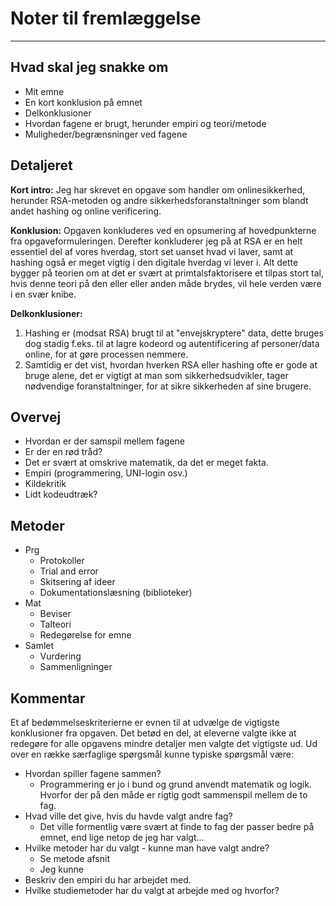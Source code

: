# Noter til fremlæggelse
***
## Hvad skal jeg snakke om
- Mit emne
- En kort konklusion på emnet
- Delkonklusioner
- Hvordan fagene er brugt, herunder empiri og teori/metode
- Muligheder/begrænsninger ved fagene

## Detaljeret
**Kort intro:** Jeg har skrevet en opgave som handler om onlinesikkerhed, herunder RSA-metoden og andre sikkerhedsforanstaltninger som blandt andet hashing og online verificering.

**Konklusion:** Opgaven konkluderes ved en opsumering af hovedpunkterne fra opgaveformuleringen. Derefter konkluderer jeg på at RSA er en helt essentiel del af vores hverdag, stort set uanset hvad vi laver, samt at hashing også er meget vigtig i den digitale hverdag vi lever i. Alt dette bygger på teorien om at det er svært at primtalsfaktorisere et tilpas stort tal, hvis denne teori på den eller eller anden måde brydes, vil hele verden være i en svær knibe.

**Delkonklusioner:**
1. Hashing er (modsat RSA) brugt til at "envejskryptere" data, dette bruges dog stadig f.eks. til at lagre kodeord og autentificering af personer/data online, for at gøre processen nemmere.
2. Samtidig er det vist, hvordan hverken RSA eller hashing ofte er gode at bruge alene, det er vigtigt at man som sikkerhedsudvikler, tager nødvendige foranstaltninger, for at sikre sikkerheden af sine brugere.

## Overvej
- Hvordan er der samspil mellem fagene
- Er der en rød tråd?
- Det er svært at omskrive matematik, da det er meget fakta.
- Empiri (programmering, UNI-login osv.)
- Kildekritik
- Lidt kodeudtræk?

## Metoder
- Prg
    - Protokoller
    - Trial and error
    - Skitsering af ideer
    - Dokumentationslæsning (biblioteker)
- Mat
    - Beviser
    - Talteori
    - Redegørelse for emne
- Samlet
    - Vurdering
    - Sammenligninger

## Kommentar
Et af bedømmelseskriterierne er evnen til at udvælge de vigtigste konklusioner fra opgaven. Det betød en del, at eleverne valgte ikke at redegøre for alle opgavens mindre detaljer men valgte det vigtigste ud. Ud over en række særfaglige spørgsmål kunne typiske spørgsmål være:

- Hvordan spiller fagene sammen?
    - Programmering er jo i bund og grund anvendt matematik og logik. Hvorfor der på den måde er rigtig godt sammenspil mellem de to fag.
- Hvad ville det give, hvis du havde valgt andre fag?
    - Det ville formentlig være svært at finde to fag der passer bedre på emnet, end lige netop de jeg har valgt...
- Hvilke metoder har du valgt - kunne man have valgt andre?
    - Se metode afsnit
    - Jeg kunne
- Beskriv den empiri du har arbejdet med.
- Hvilke studiemetoder har du valgt at arbejde med og hvorfor?
